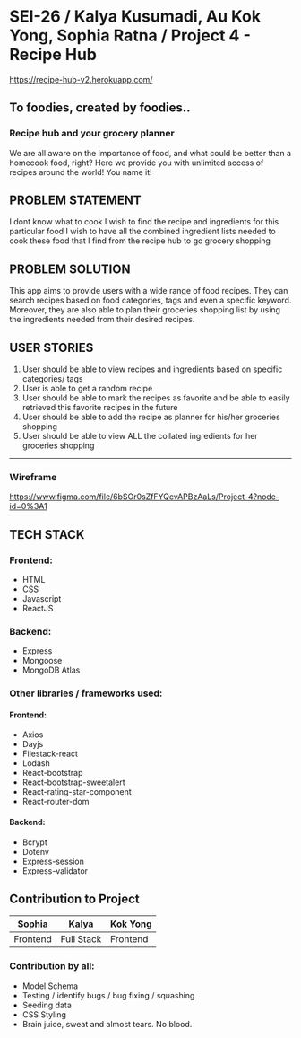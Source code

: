 # SEI-26 / Kalya Kusumadi, Au Kok Yong, Sophia Ratna / Project 4 - Recipe Hub

https://recipe-hub-v2.herokuapp.com/

## To foodies, created by foodies..

### Recipe hub and your grocery planner

We are all aware on the importance of food, and what could be better than a homecook food, right?
Here we provide you with unlimited access of recipes around the world! You name it!

## PROBLEM STATEMENT

I dont know what to cook
I wish to find the recipe and ingredients for this particular food
I wish to have all the combined ingredient lists needed to cook these food that I find from the recipe hub to go grocery shopping

## PROBLEM SOLUTION

This app aims to provide users with a wide range of food recipes. They can search recipes based on food categories, tags and even a specific keyword. Moreover, they are also able to plan their groceries shopping list by using the ingredients needed from their desired recipes.

## USER STORIES

1. User should be able to view recipes and ingredients based on specific categories/ tags
2. User is able to get a random recipe
3. User should be able to mark the recipes as favorite and be able to easily retrieved this favorite recipes in the future
4. User should be able to add the recipe as planner for his/her groceries shopping
5. User should be able to view ALL the collated ingredients for her groceries shopping

---

### Wireframe

https://www.figma.com/file/6bSOr0sZfFYQcvAPBzAaLs/Project-4?node-id=0%3A1

## TECH STACK

### Frontend:

- HTML
- CSS
- Javascript
- ReactJS

### Backend:

- Express
- Mongoose
- MongoDB Atlas

### Other libraries / frameworks used:

#### Frontend:

- Axios
- Dayjs
- Filestack-react
- Lodash
- React-bootstrap
- React-bootstrap-sweetalert
- React-rating-star-component
- React-router-dom

#### Backend:

- Bcrypt
- Dotenv
- Express-session
- Express-validator

## Contribution to Project

| Sophia   | Kalya      | Kok Yong |
| -------- | ---------- | -------- |
| Frontend | Full Stack | Frontend |

### Contribution by all:

- Model Schema
- Testing / identify bugs / bug fixing / squashing
- Seeding data
- CSS Styling
- Brain juice, sweat and almost tears. No blood.
